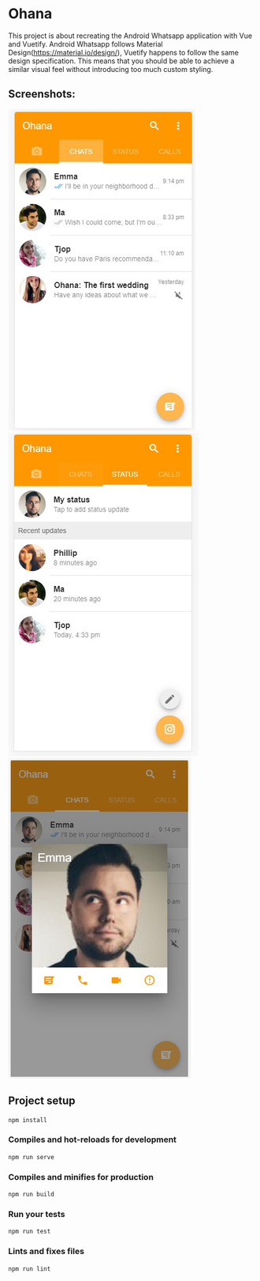 # Ohana

This project is about recreating the Android Whatsapp application with Vue and Vuetify. Android Whatsapp follows Material Design(<https://material.io/design/>), Vuetify happens to follow the same design specification. This means that you should be able to achieve a similar visual feel without introducing too much custom styling.

## Screenshots:

![Alt text](./src/assets/screenshots/screen_1.jpg?raw=true 'Chats')
![Alt text](./src/assets/screenshots/screen_2.jpg?raw=true 'Chats')
![Alt text](./src/assets/screenshots/screen_3.jpg?raw=true 'Chats')

## Project setup

```
npm install
```

### Compiles and hot-reloads for development

```
npm run serve
```

### Compiles and minifies for production

```
npm run build
```

### Run your tests

```
npm run test
```

### Lints and fixes files

```
npm run lint
```
